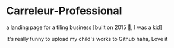 # Carreleur-Professional
a landing page for a tiling business [built on 2015 🤣, I was a kid]

It's really funny to upload my child's works to Github haha, Love it
